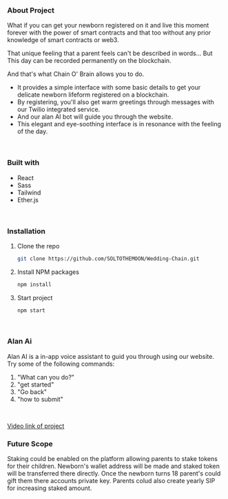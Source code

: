 

### About Project
What if you can get your newborn registered on it and live this moment forever with the power of smart contracts and that too without any prior knowledge of smart contracts or web3.

That unique feeling that a parent feels can't be described in words...
But This day can be recorded permanently on the blockchain.

And that's what Chain O' Brain allows you to do.

- It provides a simple interface with some basic details to get your delicate newborn lifeform registered on a blockchain.
- By registering, you'll also get warm greetings through messages with our Twilio integrated service.
- And our alan AI bot will guide you through the website.
- This elegant and eye-soothing interface is in resonance with the feeling of the day.

<br />


### Built with
- React
- Sass
- Tailwind
- Ether.js

<br />


### Installation

1. Clone the repo
   ```sh
   git clone https://github.com/SOLTOTHEMOON/Wedding-Chain.git
   ```
2. Install NPM packages
   ```sh
   npm install
   ```
3. Start project
   ```sh
   npm start
   ```
 
<br />


### Alan Ai
Alan AI is a in-app voice  assistant to guid you through using our website. Try some of the following commands:
1. "What can you do?" 
2. "get started"
3. "Go back"
4. "how to submit"

<br />

[Video link of project](https://youtu.be/N70kwde-oEY)

### Future Scope
Staking could be enabled on the platform allowing parents to stake tokens for their children. Newborn's wallet address will be made and staked token will be transferred there directly. Once the newborn turns 18 parent's could gift them there accounts private key. Parents colud also create yearly SIP for increasing staked amount.
